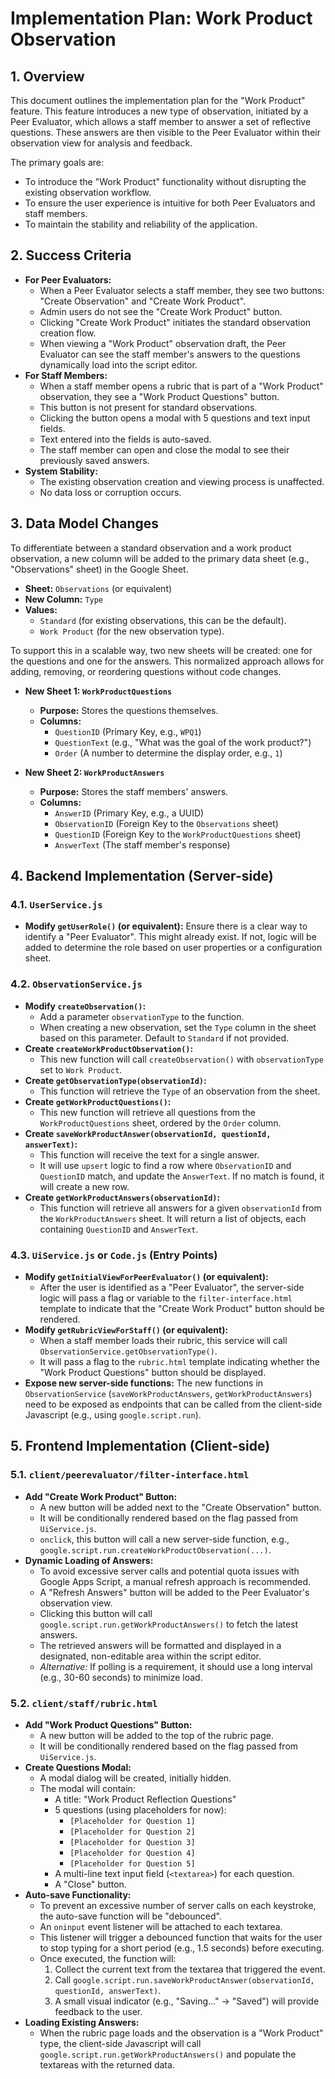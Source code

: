 # Implementation Plan: Work Product Observation

## 1. Overview

This document outlines the implementation plan for the "Work Product" feature. This feature introduces a new type of observation, initiated by a Peer Evaluator, which allows a staff member to answer a set of reflective questions. These answers are then visible to the Peer Evaluator within their observation view for analysis and feedback.

The primary goals are:
- To introduce the "Work Product" functionality without disrupting the existing observation workflow.
- To ensure the user experience is intuitive for both Peer Evaluators and staff members.
- To maintain the stability and reliability of the application.

## 2. Success Criteria

- **For Peer Evaluators:**
  - When a Peer Evaluator selects a staff member, they see two buttons: "Create Observation" and "Create Work Product".
  - Admin users do not see the "Create Work Product" button.
  - Clicking "Create Work Product" initiates the standard observation creation flow.
  - When viewing a "Work Product" observation draft, the Peer Evaluator can see the staff member's answers to the questions dynamically load into the script editor.
- **For Staff Members:**
  - When a staff member opens a rubric that is part of a "Work Product" observation, they see a "Work Product Questions" button.
  - This button is not present for standard observations.
  - Clicking the button opens a modal with 5 questions and text input fields.
  - Text entered into the fields is auto-saved.
  - The staff member can open and close the modal to see their previously saved answers.
- **System Stability:**
  - The existing observation creation and viewing process is unaffected.
  - No data loss or corruption occurs.

## 3. Data Model Changes

To differentiate between a standard observation and a work product observation, a new column will be added to the primary data sheet (e.g., "Observations" sheet) in the Google Sheet.

- **Sheet:** `Observations` (or equivalent)
- **New Column:** `Type`
- **Values:**
  - `Standard` (for existing observations, this can be the default).
  - `Work Product` (for the new observation type).

To support this in a scalable way, two new sheets will be created: one for the questions and one for the answers. This normalized approach allows for adding, removing, or reordering questions without code changes.

- **New Sheet 1: `WorkProductQuestions`**
  - **Purpose:** Stores the questions themselves.
  - **Columns:**
    - `QuestionID` (Primary Key, e.g., `WPQ1`)
    - `QuestionText` (e.g., "What was the goal of the work product?")
    - `Order` (A number to determine the display order, e.g., `1`)

- **New Sheet 2: `WorkProductAnswers`**
  - **Purpose:** Stores the staff members' answers.
  - **Columns:**
    - `AnswerID` (Primary Key, e.g., a UUID)
    - `ObservationID` (Foreign Key to the `Observations` sheet)
    - `QuestionID` (Foreign Key to the `WorkProductQuestions` sheet)
    - `AnswerText` (The staff member's response)

## 4. Backend Implementation (Server-side)

### 4.1. `UserService.js`

- **Modify `getUserRole()` (or equivalent):** Ensure there is a clear way to identify a "Peer Evaluator". This might already exist. If not, logic will be added to determine the role based on user properties or a configuration sheet.

### 4.2. `ObservationService.js`

- **Modify `createObservation()`:**
  - Add a parameter `observationType` to the function.
  - When creating a new observation, set the `Type` column in the sheet based on this parameter. Default to `Standard` if not provided.
- **Create `createWorkProductObservation()`:**
  - This new function will call `createObservation()` with `observationType` set to `Work Product`.
- **Create `getObservationType(observationId)`:**
  - This function will retrieve the `Type` of an observation from the sheet.
- **Create `getWorkProductQuestions()`:**
  - This new function will retrieve all questions from the `WorkProductQuestions` sheet, ordered by the `Order` column.
- **Create `saveWorkProductAnswer(observationId, questionId, answerText)`:**
  - This function will receive the text for a single answer.
  - It will use `upsert` logic to find a row where `ObservationID` and `QuestionID` match, and update the `AnswerText`. If no match is found, it will create a new row.
- **Create `getWorkProductAnswers(observationId)`:**
  - This function will retrieve all answers for a given `observationId` from the `WorkProductAnswers` sheet. It will return a list of objects, each containing `QuestionID` and `AnswerText`.

### 4.3. `UiService.js` or `Code.js` (Entry Points)

- **Modify `getInitialViewForPeerEvaluator()` (or equivalent):**
  - After the user is identified as a "Peer Evaluator", the server-side logic will pass a flag or variable to the `filter-interface.html` template to indicate that the "Create Work Product" button should be rendered.
- **Modify `getRubricViewForStaff()` (or equivalent):**
  - When a staff member loads their rubric, this service will call `ObservationService.getObservationType()`.
  - It will pass a flag to the `rubric.html` template indicating whether the "Work Product Questions" button should be displayed.
- **Expose new server-side functions:** The new functions in `ObservationService` (`saveWorkProductAnswers`, `getWorkProductAnswers`) need to be exposed as endpoints that can be called from the client-side Javascript (e.g., using `google.script.run`).

## 5. Frontend Implementation (Client-side)

### 5.1. `client/peerevaluator/filter-interface.html`

- **Add "Create Work Product" Button:**
  - A new button will be added next to the "Create Observation" button.
  - It will be conditionally rendered based on the flag passed from `UiService.js`.
  - `onclick`, this button will call a new server-side function, e.g., `google.script.run.createWorkProductObservation(...)`.
- **Dynamic Loading of Answers:**
  - To avoid excessive server calls and potential quota issues with Google Apps Script, a manual refresh approach is recommended.
  - A "Refresh Answers" button will be added to the Peer Evaluator's observation view.
  - Clicking this button will call `google.script.run.getWorkProductAnswers()` to fetch the latest answers.
  - The retrieved answers will be formatted and displayed in a designated, non-editable area within the script editor.
  - *Alternative:* If polling is a requirement, it should use a long interval (e.g., 30-60 seconds) to minimize load.

### 5.2. `client/staff/rubric.html`

- **Add "Work Product Questions" Button:**
  - A new button will be added to the top of the rubric page.
  - It will be conditionally rendered based on the flag passed from `UiService.js`.
- **Create Questions Modal:**
  - A modal dialog will be created, initially hidden.
  - The modal will contain:
    - A title: "Work Product Reflection Questions"
    - 5 questions (using placeholders for now):
      - `[Placeholder for Question 1]`
      - `[Placeholder for Question 2]`
      - `[Placeholder for Question 3]`
      - `[Placeholder for Question 4]`
      - `[Placeholder for Question 5]`
    - A multi-line text input field (`<textarea>`) for each question.
    - A "Close" button.
- **Auto-save Functionality:**
  - To prevent an excessive number of server calls on each keystroke, the auto-save function will be "debounced".
  - An `oninput` event listener will be attached to each textarea.
  - This listener will trigger a debounced function that waits for the user to stop typing for a short period (e.g., 1.5 seconds) before executing.
  - Once executed, the function will:
    1. Collect the current text from the textarea that triggered the event.
    2. Call `google.script.run.saveWorkProductAnswer(observationId, questionId, answerText)`.
    3. A small visual indicator (e.g., "Saving..." -> "Saved") will provide feedback to the user.
- **Loading Existing Answers:**
  - When the rubric page loads and the observation is a "Work Product" type, the client-side Javascript will call `google.script.run.getWorkProductAnswers()` and populate the textareas with the returned data.
